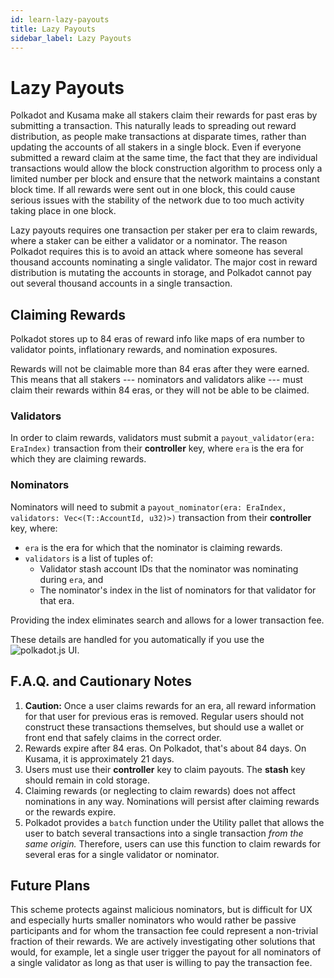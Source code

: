 ```yaml
---
id: learn-lazy-payouts
title: Lazy Payouts
sidebar_label: Lazy Payouts
---
```


# Lazy Payouts

Polkadot and Kusama make all stakers claim their rewards for past eras by submitting a transaction. This naturally leads to spreading out reward distribution, as people make transactions at disparate times, rather than updating the accounts of all stakers in a single block. Even if everyone submitted a reward claim at the same time, the fact that they are individual transactions would allow the block construction algorithm to process only a limited number per block and ensure that the network maintains a constant block time. If all rewards were sent out in one block, this could cause serious issues with the stability of the network due to too much activity taking place in one block.

Lazy payouts requires one transaction per staker per era to claim rewards, where a staker can be either a validator or a nominator. The reason Polkadot requires this is to avoid an attack where someone has several thousand accounts nominating a single validator. The major cost in reward distribution is mutating the accounts in storage, and Polkadot cannot pay out several thousand accounts in a single transaction.

## Claiming Rewards

Polkadot stores up to 84 eras of reward info like maps of era number to validator points, inflationary rewards, and nomination exposures.

Rewards will not be claimable more than 84 eras after they were earned. This means that all stakers --- nominators and validators alike --- must claim their rewards within 84 eras, or they will not be able to be claimed.

### Validators

In order to claim rewards, validators must submit a `payout_validator(era: EraIndex)` transaction from their **controller** key, where `era` is the era for which they are claiming rewards.

### Nominators

Nominators will need to submit a `payout_nominator(era: EraIndex, validators: Vec<(T::AccountId, u32)>)` transaction from their **controller** key, where:

- `era` is the era for which that the nominator is claiming rewards.
- `validators` is a list of tuples of:
  - Validator stash account IDs that the nominator was nominating during `era`, and
  - The nominator's index in the list of nominators for that validator for that era.

Providing the index eliminates search and allows for a lower transaction fee.

These details are handled for you automatically if you use the ![polkadot.js UI](https://polkadot.js.org/apps/#/staking/actions).

## F.A.Q. and Cautionary Notes

1. **Caution:** Once a user claims rewards for an era, all reward information for that user for previous eras is removed. Regular users should not construct these transactions themselves, but should use a wallet or front end that safely claims in the correct order.
1. Rewards expire after 84 eras. On Polkadot, that's about 84 days. On Kusama, it is approximately 21 days.
1. Users must use their **controller** key to claim payouts. The **stash** key should remain in cold storage.
1. Claiming rewards (or neglecting to claim rewards) does not affect nominations in any way. Nominations will persist after claiming rewards or the rewards expire.
1. Polkadot provides a `batch` function under the Utility pallet that allows the user to batch several transactions into a single transaction _from the same origin._ Therefore, users can use this function to claim rewards for several eras for a single validator or nominator.

## Future Plans

This scheme protects against malicious nominators, but is difficult for UX and especially hurts smaller nominators who would rather be passive participants and for whom the transaction fee could represent a non-trivial fraction of their rewards. We are actively investigating other solutions that would, for example, let a single user trigger the payout for all nominators of a single validator as long as that user is willing to pay the transaction fee.
